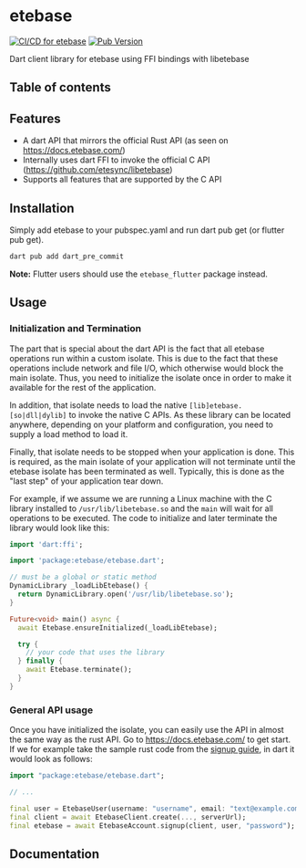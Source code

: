 # etebase
[![CI/CD for etebase](https://github.com/Skycoder42/etebase-dart/actions/workflows/etebase.yaml/badge.svg)](https://github.com/Skycoder42/etebase-dart/actions/workflows/etebase.yaml)
[![Pub Version](https://img.shields.io/pub/v/etebase)](https://pub.dev/packages/etebase)

Dart client library for etebase using FFI bindings with libetebase

## Table of contents

## Features
- A dart API that mirrors the official Rust API (as seen on https://docs.etebase.com/)
- Internally uses dart FFI to invoke the official C API (https://github.com/etesync/libetebase)
- Supports all features that are supported by the C API

## Installation
Simply add etebase to your pubspec.yaml and run dart pub get (or flutter pub get).

```sh
dart pub add dart_pre_commit
```

**Note:** Flutter users should use the `etebase_flutter` package instead.

## Usage
### Initialization and Termination
The part that is special about the dart API is the fact that all etebase operations run within a custom isolate. This
is due to the fact that these operations include network and file I/O, which otherwise would block the main isolate.
Thus, you need to initialize the isolate once in order to make it available for the rest of the application.

In addition, that isolate needs to load the native `[lib]etebase.[so|dll|dylib]` to invoke the native C APIs. As these
library can be located anywhere, depending on your platform and configuration, you need to supply a load method to load
it.

Finally, that isolate needs to be stopped when your application is done. This is required, as the main isolate of your
application will not terminate until the etebase isolate has been terminated as well. Typically, this is done as the
"last step" of your application tear down.

For example, if we assume we are running a Linux machine with the C library installed to `/usr/lib/libetebase.so` and
the `main` will wait for all operations to be executed. The code to initialize and later terminate the library would
look like this:

```dart
import 'dart:ffi';

import 'package:etebase/etebase.dart';

// must be a global or static method
DynamicLibrary _loadLibEtebase() {
  return DynamicLibrary.open('/usr/lib/libetebase.so');
}

Future<void> main() async {
  await Etebase.ensureInitialized(_loadLibEtebase);

  try {
    // your code that uses the library
  } finally {
    await Etebase.terminate();
  }
}
```

### General API usage
Once you have initialized the isolate, you can easily use the API in almost the same way as the rust API. Go to
https://docs.etebase.com/ to get start. If we for example take the sample rust code from the
[signup guide](https://docs.etebase.com/guides/basic_authentication#signup), in dart it would look as follows:

```dart
import "package:etebase/etebase.dart";

// ...

final user = EtebaseUser(username: "username", email: "text@example.com");
final client = await EtebaseClient.create(..., serverUrl);
final etebase = await EtebaseAccount.signup(client, user, "password");
```

## Documentation
